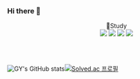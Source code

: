### Hi there 👋

<p align="center">
📒Study<br/>
<img src="https://img.shields.io/badge/Java-FF9F29?style=flat-square&logo=java&logoColor=white"/>
<img src="https://img.shields.io/badge/Spring Framework-810955?style=flat-square&logo=spring&logoColor=white"/>
<img src="https://img.shields.io/badge/JavaScript-F94C66?style=flat-square&logo=javascript&logoColor=white"/>
<img src="https://img.shields.io/badge/JSP-3B44F6?style=flat-square&logo=jsp&logoColor=white"/>
</p>
<br/><br/>

![GY's GitHub stats](https://github-readme-stats.vercel.app/api?username=jgy2808&show_icons=true&theme=tokyonight)[![Solved.ac 프로필](http://mazassumnida.wtf/api/generate_badge?boj=jgy2808)](https://solved.ac/jgy2808)


<!--
**jgy2808/jgy2808** is a ✨ _special_ ✨ repository because its `README.md` (this file) appears on your GitHub profile.

Here are some ideas to get you started:

- 🔭 I’m currently working on ...
- 🌱 I’m currently learning ...
- 👯 I’m looking to collaborate on ...
- 🤔 I’m looking for help with ...
- 💬 Ask me about ...
- 📫 How to reach me: ...
- 😄 Pronouns: ...
- ⚡ Fun fact: ...
-->
